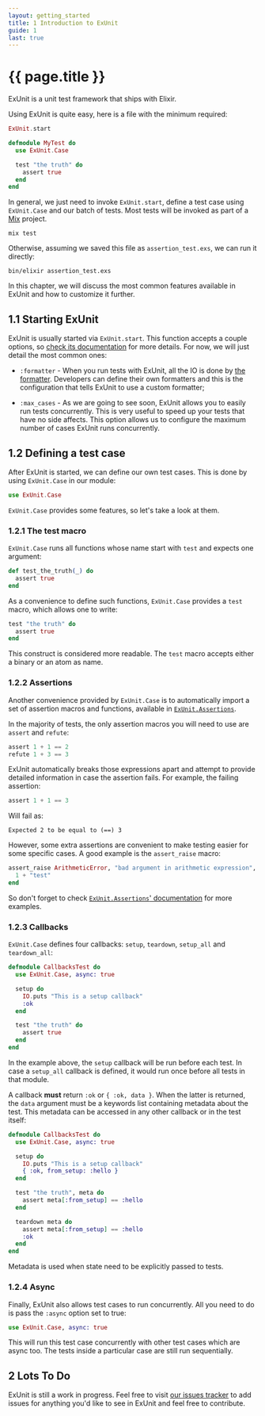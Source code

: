 ```yaml
---
layout: getting_started
title: 1 Introduction to ExUnit
guide: 1
last: true
---
```


# {{ page.title }}

  <div class="toc"></div>

ExUnit is a unit test framework that ships with Elixir.

Using ExUnit is quite easy, here is a file with the minimum required:

```elixir
ExUnit.start

defmodule MyTest do
  use ExUnit.Case

  test "the truth" do
    assert true
  end
end
```

In general, we just need to invoke `ExUnit.start`, define a test case using `ExUnit.Case` and our batch of tests. Most tests will be invoked as part of a [Mix](http://elixir-lang.org/getting_started/mix/1.html) project.

    mix test

Otherwise, assuming we saved this file as `assertion_test.exs`, we can run it directly:

    bin/elixir assertion_test.exs

In this chapter, we will discuss the most common features available in ExUnit and how to customize it further.

## 1.1 Starting ExUnit

ExUnit is usually started via `ExUnit.start`. This function accepts a couple options, so [check its documentation](/docs/stable/ex_unit/ExUnit.html) for more details. For now, we will just detail the most common ones:

* `:formatter` - When you run tests with ExUnit, all the IO is done by [the formatter](https://github.com/elixir-lang/elixir/blob/master/lib/ex_unit/lib/ex_unit/formatter.ex). Developers can define their own formatters and this is the configuration that tells ExUnit to use a custom formatter;

* `:max_cases` - As we are going to see soon, ExUnit allows you to easily run tests concurrently. This is very useful to speed up your tests that have no side affects. This option allows us to configure the maximum number of cases ExUnit runs concurrently.

## 1.2 Defining a test case

After ExUnit is started, we can define our own test cases. This is done by using `ExUnit.Case` in our module:

```elixir
use ExUnit.Case
```

`ExUnit.Case` provides some features, so let's take a look at them.

### 1.2.1 The test macro

`ExUnit.Case` runs all functions whose name start with `test` and expects one argument:

```elixir
def test_the_truth(_) do
  assert true
end
```

As a convenience to define such functions, `ExUnit.Case` provides a `test` macro, which allows one to write:

```elixir
test "the truth" do
  assert true
end
```

This construct is considered more readable. The `test` macro accepts either a binary or an atom as name.

### 1.2.2 Assertions

Another convenience provided by `ExUnit.Case` is to automatically import a set of assertion macros and functions, available in [`ExUnit.Assertions`](/docs/stable/ex_unit/ExUnit.Assertions.html).

In the majority of tests, the only assertion macros you will need to use are `assert` and `refute`:

```elixir
assert 1 + 1 == 2
refute 1 + 3 == 3
```

ExUnit automatically breaks those expressions apart and attempt to provide detailed information in case the assertion fails. For example, the failing assertion:

```elixir
assert 1 + 1 == 3
```

Will fail as:

    Expected 2 to be equal to (==) 3

However, some extra assertions are convenient to make testing easier for some specific cases. A good example is the `assert_raise` macro:

```elixir
assert_raise ArithmeticError, "bad argument in arithmetic expression", fn ->
  1 + "test"
end
```

So don't forget to check [`ExUnit.Assertions`' documentation](/docs/stable/ex_unit/ExUnit.Assertions.html) for more examples.

### 1.2.3 Callbacks

`ExUnit.Case` defines four callbacks: `setup`, `teardown`, `setup_all` and `teardown_all`:

```elixir
defmodule CallbacksTest do
  use ExUnit.Case, async: true

  setup do
    IO.puts "This is a setup callback"
    :ok
  end

  test "the truth" do
    assert true
  end
end
```

In the example above, the `setup` callback will be run before each test. In case a `setup_all` callback is defined, it would run once before all tests in that module.

A callback **must** return `:ok` or `{ :ok, data }`. When the latter is returned, the `data` argument must be a keywords list containing metadata about the test. This metadata can be accessed in any other callback or in the test itself:

```elixir
defmodule CallbacksTest do
  use ExUnit.Case, async: true

  setup do
    IO.puts "This is a setup callback"
    { :ok, from_setup: :hello }
  end

  test "the truth", meta do
    assert meta[:from_setup] == :hello
  end

  teardown meta do
    assert meta[:from_setup] == :hello
    :ok
  end
end
```

Metadata is used when state need to be explicitly passed to tests.

### 1.2.4 Async

Finally, ExUnit also allows test cases to run concurrently. All you need to do is pass the `:async` option set to true:

```elixir
use ExUnit.Case, async: true
```

This will run this test case concurrently with other test cases which are async too. The tests inside a particular case are still run sequentially.

## 2 Lots To Do

ExUnit is still a work in progress. Feel free to visit [our issues tracker](https://github.com/elixir-lang/elixir/issues) to add issues for anything you'd like to see in ExUnit and feel free to contribute.
